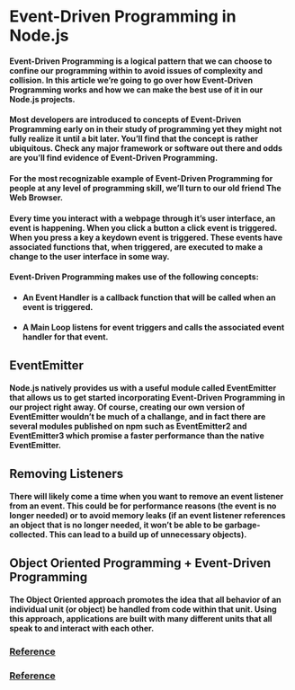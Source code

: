 # Event-Driven Programming in Node.js
#### Event-Driven Programming is a logical pattern that we can choose to confine our programming within to avoid issues of complexity and collision. In this article we’re going to go over how Event-Driven Programming works and how we can make the best use of it in our Node.js projects.

#### Most developers are introduced to concepts of Event-Driven Programming early on in their study of programming yet they might not fully realize it until a bit later. You’ll find that the concept is rather ubiquitous. Check any major framework or software out there and odds are you’ll find evidence of Event-Driven Programming.

#### For the most recognizable example of Event-Driven Programming for people at any level of programming skill, we’ll turn to our old friend The Web Browser.

#### Every time you interact with a webpage through it’s user interface, an event is happening. When you click a button a click event is triggered. When you press a key a keydown event is triggered. These events have associated functions that, when triggered, are executed to make a change to the user interface in some way.

#### Event-Driven Programming makes use of the following concepts:

* #### An Event Handler is a callback function that will be called when an event is triggered.
* #### A Main Loop listens for event triggers and calls the associated event handler for that event.

## EventEmitter
#### Node.js natively provides us with a useful module called EventEmitter that allows us to get started incorporating Event-Driven Programming in our project right away. Of course, creating our own version of EventEmitter wouldn’t be much of a challange, and in fact there are several modules published on npm such as EventEmitter2 and EventEmitter3 which promise a faster performance than the native EventEmitter.

## Removing Listeners
#### There will likely come a time when you want to remove an event listener from an event. This could be for performance reasons (the event is no longer needed) or to avoid memory leaks (if an event listener references an object that is no longer needed, it won’t be able to be garbage-collected. This can lead to a build up of unnecessary objects).

## Object Oriented Programming + Event-Driven Programming

#### The Object Oriented approach promotes the idea that all behavior of an individual unit (or object) be handled from code within that unit. Using this approach, applications are built with many different units that all speak to and interact with each other.

### **[Reference](https://www.digitalocean.com/community/tutorials/nodejs-event-driven-programming)**
### **[Reference](https://nodejs.org/api/events.html)**